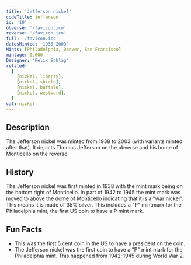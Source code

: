 ```yaml
---
title: 'Jefferson nickel'
codeTitle: jefferson
id: '10'
obverse: '/favicon.ico'
reverse: '/favicon.ico'
full: '/favicon.ico'
datesMinted: '1938-2003'
Mints: [Philadelphia, Denver, San Francisco]
mintage: 0,000
Designer: 'Felix Schlag'
related:
  [
    [nickel, liberty],
    [nickel, shield],
    [nickel, buffalo],
    [nickel, westward],
  ]
cat: nickel
---
```


## Description

The Jefferson nickel was minted from 1938 to 2003 (with variants minted after that). It depicts Thomas Jefferson on the obverse and his home of Monticello on the reverse.

## History

The Jefferson nickel was first minted in 1938 with the mint mark being on the bottom right of Monticello. In part of 1942 to 1945 the mint mark was moved to above the dome of Monticello indicating that it is a "war nickel". This means it is made of 35% silver. This includes a "P" mintmark for the Philadelphia mint, the first US coin to have a P mint mark.

## Fun Facts

- This was the first 5 cent coin in the US to have a president on the coin. 
- The Jefferson nickel was the first coin to have a "P" mint mark for the Philadelphia mint. This happened from 1942-1945 during World War 2.
